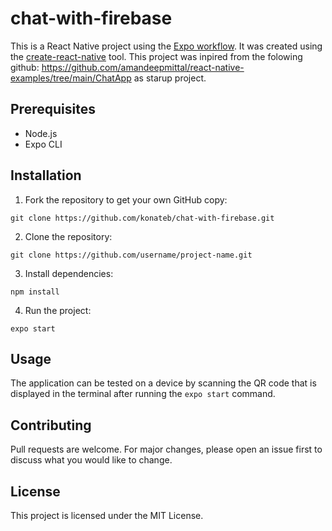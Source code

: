 # chat-with-firebase

This is a React Native project using the [Expo workflow](https://expo.io/learn). It was created using the [create-react-native](https://github.com/react-native-community/create-react-native-app) tool.
This project was inpired from the folowing github: https://github.com/amandeepmittal/react-native-examples/tree/main/ChatApp
as starup project.
## Prerequisites

- Node.js
- Expo CLI

## Installation

1. Fork the repository to get your own GitHub copy:

`git clone https://github.com/konateb/chat-with-firebase.git`

2. Clone the repository:

`git clone https://github.com/username/project-name.git`

3. Install dependencies:

`npm install`

4. Run the project:

`expo start`

## Usage

The application can be tested on a device by scanning the QR code that is displayed in the terminal after running the `expo start` command.

## Contributing

Pull requests are welcome. For major changes, please open an issue first to discuss what you would like to change.

## License

This project is licensed under the MIT License.